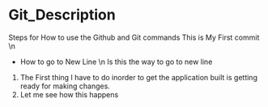 # Git_Description
Steps for How to use the Github and Git commands
  This is My First commit \n
- How to go to New Line \n
Is this the way to go to new line 
1. The First thing I have to do inorder to get the application built is getting ready for making changes.
2. Let me see how this happens
